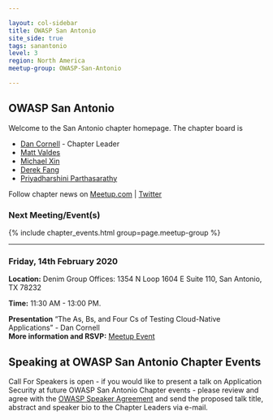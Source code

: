 ```yaml
---

layout: col-sidebar
title: OWASP San Antonio
site_side: true
tags: sanantonio
level: 3
region: North America
meetup-group: OWASP-San-Antonio

---
```


OWASP San Antonio
-----------------
Welcome to the San Antonio chapter homepage. The chapter board is 

* <a href="mailto:dan.cornell@owasp.org">Dan Cornell</a> - Chapter Leader
* <a href="mailto:matt.valdes@owasp.org">Matt Valdes</a>
* <a href="mailto:michael.xin@owasp.org">Michael Xin</a> 
* <a href="mailto:derek.fang@owasp.org">Derek Fang</a>
* <a href="mailto:priyadharshini.parthasarathy@owasp.org">Priyadharshini Parthasarathy</a>

Follow chapter news on [Meetup.com](https://meetup.com/OWASP-San-Antonio) | [Twitter](https://twitter.com/owaspsanantonio)

### Next Meeting/Event(s)

{% include chapter_events.html group=page.meetup-group %}

---------------------
### Friday, 14th February 2020

**Location:** Denim Group Offices: 1354 N Loop 1604 E Suite 110, San Antonio, TX 78232

**Time:** 11:30 AM - 13:00 PM.

**Presentation**
“The As, Bs, and Four Cs of Testing Cloud-Native Applications” - Dan Cornell <br>
**More information and RSVP:** [Meetup Event](https://www.meetup.com/OWASP-San-Antonio/events/268307519/)

Speaking at OWASP San Antonio Chapter Events
--------------------------------------------
Call For Speakers is open - if you would like to present a talk on Application Security at future OWASP San Antonio Chapter events - please review and agree with the [OWASP Speaker Agreement](Speaker_Agreement "wikilink") and send the proposed talk title, abstract and speaker bio to the Chapter Leaders via e-mail.
